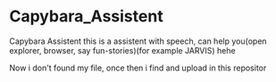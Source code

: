 # Capybara_Assistent

Capybara Assistent this is a assistent with speech, can help you(open explorer, browser, say fun-stories)(for example JARVIS) hehe

Now i don't found my file, once then i find and upload in this repositor
